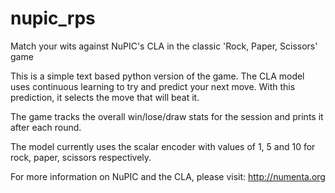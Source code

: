nupic_rps
=======

Match your wits against NuPIC's CLA in the classic 'Rock, Paper, Scissors' game

This is a simple text based python version of the game.  The CLA model uses continuous learning to try and predict your next move.  With this prediction, it selects the move that will beat it.

The game tracks the overall win/lose/draw stats for the session and prints it after each round.

The model currently uses the scalar encoder with values of 1, 5 and 10 for rock, paper, scissors respectively. 

For more information on NuPIC and the CLA, please visit:
http://numenta.org

